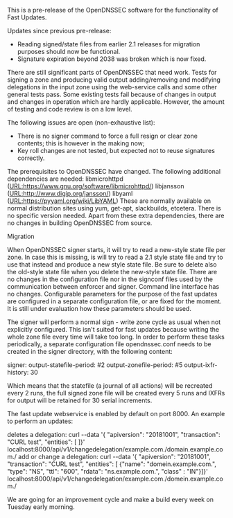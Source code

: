 This is a pre-release of the OpenDNSSEC software for the functionality of
Fast Updates.

Updates since previous pre-release:
- Reading signed/state files from earlier 2.1 releases for migration
  purposes should now be functional.
- Signature expiration beyond 2038 was broken which is now fixed.

There are still significant parts of OpenDNSSEC that need work.  Tests for
signing a zone and producing valid output adding/removing and modifying
delegations in the input zone using the web-service calls and some other
general tests pass.  Some existing tests fail because of changes in output
and changes in operation which are hardly applicable.  However, the amount
of testing and code review is on a low level.

The following issues are open (non-exhaustive list):
- There is no signer command to force a full resign or clear zone contents;
  this is however in the making now;
- Key roll changes are not tested, but expected not to reuse signatures
  correctly.

The prerequisites to OpenDNSSEC have changed.  The following additional
dependencies are needed:
  libmicrohttpd  (<URL:https://www.gnu.org/software/libmicrohttpd/>)
  libjansson     (<URL:http://www.digip.org/jansson/>)
  libyaml        (<URL:https://pyyaml.org/wiki/LibYAML>)
These are normally available on normal distribution sites using yum, get-apt,
slackbuilds, etcetera.  There is no specific version needed.
Apart from these extra dependencies, there are no changes in building
OpenDNSSEC from source.

Migration

When OpenDNSSEC signer starts, it will try to read a new-style
state file per zone.  In case this is missing, is will try to read a 2.1
style state file and try to use that instead and produce a new style state
file.  Be sure to delete also the old-style state file when you delete
the new-style state file.
There are no changes in the configuration file nor in the signconf files
used by the communication between enforcer and signer.  Command line
interface has no changes.  Configurable parameters for the purpose
of the fast updates are configured in a separate configuration file,
or are fixed for the moment.  It is still under evaluation how these
parameters should be used.

The signer will perform a normal sign - write zone cycle as usual when
not explicitly configured.  This isn't suited for fast updates because
writing the whole zone file every time will take too long.  In order
to perform these tasks periodically, a separate configuration file
opendnssec.conf needs to be created in the signer directory, with the following
content:

  signer:
    output-statefile-period: #2
    output-zonefile-period: #5
    output-ixfr-history: 30

Which means that the statefile (a journal of all actions) will be recreated
every 2 runs, the full signed zone file will be created every 5 runs and IXFRs
for output will be retained for 30 serial increments.    

The fast update webservice is enabled by default on port 8000.  An example
to perform an updates:

  deletes a delegation:
    curl --data '{ "apiversion": "20181001", "transaction": "CURL test",
                   "entities": [ ]}' \
      localhost:8000/api/v1/changedelegation/example.com./domain.example.com./
  add or change a delegation:
    curl --data '{ "apiversion": "20181001", "transaction": "CURL test",
                   "entities": [ {"name": "domein.example.com.", "type": "NS",
                                 "ttl": "600", "rdata": "ns.example.com.",
                                 "class" : "IN"}]}'
      localhost:8000/api/v1/changedelegation/example.com./domein.example.com./

We are going for an improvement cycle and make a build every week on Tuesday
early morning.
